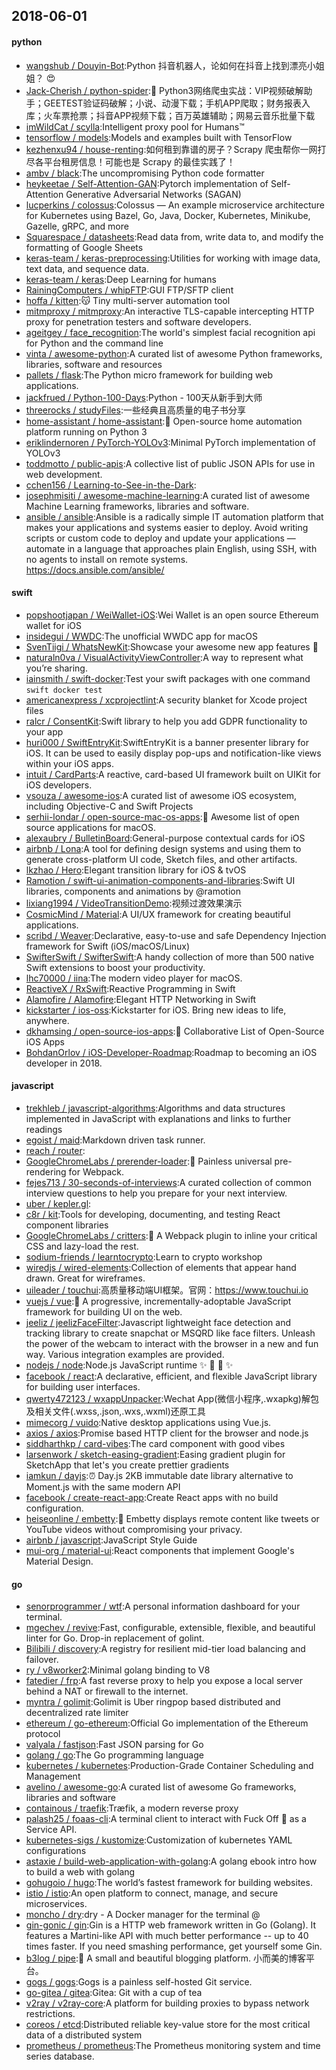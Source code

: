 ## 2018-06-01

#### python
* [wangshub / Douyin-Bot](https://github.com/wangshub/Douyin-Bot):Python 抖音机器人，论如何在抖音上找到漂亮小姐姐？
😍
* [Jack-Cherish / python-spider](https://github.com/Jack-Cherish/python-spider):🌈
Python3网络爬虫实战：VIP视频破解助手；GEETEST验证码破解；小说、动漫下载；手机APP爬取；财务报表入库；火车票抢票；抖音APP视频下载；百万英雄辅助；网易云音乐批量下载
* [imWildCat / scylla](https://github.com/imWildCat/scylla):Intelligent proxy pool for Humans™
* [tensorflow / models](https://github.com/tensorflow/models):Models and examples built with TensorFlow
* [kezhenxu94 / house-renting](https://github.com/kezhenxu94/house-renting):如何租到靠谱的房子？Scrapy 爬虫帮你一网打尽各平台租房信息！可能也是 Scrapy 的最佳实践了！
* [ambv / black](https://github.com/ambv/black):The uncompromising Python code formatter
* [heykeetae / Self-Attention-GAN](https://github.com/heykeetae/Self-Attention-GAN):Pytorch implementation of Self-Attention Generative Adversarial Networks (SAGAN)
* [lucperkins / colossus](https://github.com/lucperkins/colossus):Colossus — An example microservice architecture for Kubernetes using Bazel, Go, Java, Docker, Kubernetes, Minikube, Gazelle, gRPC, and more
* [Squarespace / datasheets](https://github.com/Squarespace/datasheets):Read data from, write data to, and modify the formatting of Google Sheets
* [keras-team / keras-preprocessing](https://github.com/keras-team/keras-preprocessing):Utilities for working with image data, text data, and sequence data.
* [keras-team / keras](https://github.com/keras-team/keras):Deep Learning for humans
* [RainingComputers / whipFTP](https://github.com/RainingComputers/whipFTP):GUI FTP/SFTP client
* [hoffa / kitten](https://github.com/hoffa/kitten):😽
Tiny multi-server automation tool
* [mitmproxy / mitmproxy](https://github.com/mitmproxy/mitmproxy):An interactive TLS-capable intercepting HTTP proxy for penetration testers and software developers.
* [ageitgey / face_recognition](https://github.com/ageitgey/face_recognition):The world's simplest facial recognition api for Python and the command line
* [vinta / awesome-python](https://github.com/vinta/awesome-python):A curated list of awesome Python frameworks, libraries, software and resources
* [pallets / flask](https://github.com/pallets/flask):The Python micro framework for building web applications.
* [jackfrued / Python-100-Days](https://github.com/jackfrued/Python-100-Days):Python - 100天从新手到大师
* [threerocks / studyFiles](https://github.com/threerocks/studyFiles):一些经典且高质量的电子书分享
* [home-assistant / home-assistant](https://github.com/home-assistant/home-assistant):🏡
Open-source home automation platform running on Python 3
* [eriklindernoren / PyTorch-YOLOv3](https://github.com/eriklindernoren/PyTorch-YOLOv3):Minimal PyTorch implementation of YOLOv3
* [toddmotto / public-apis](https://github.com/toddmotto/public-apis):A collective list of public JSON APIs for use in web development.
* [cchen156 / Learning-to-See-in-the-Dark](https://github.com/cchen156/Learning-to-See-in-the-Dark):
* [josephmisiti / awesome-machine-learning](https://github.com/josephmisiti/awesome-machine-learning):A curated list of awesome Machine Learning frameworks, libraries and software.
* [ansible / ansible](https://github.com/ansible/ansible):Ansible is a radically simple IT automation platform that makes your applications and systems easier to deploy. Avoid writing scripts or custom code to deploy and update your applications — automate in a language that approaches plain English, using SSH, with no agents to install on remote systems. https://docs.ansible.com/ansible/

#### swift
* [popshootjapan / WeiWallet-iOS](https://github.com/popshootjapan/WeiWallet-iOS):Wei Wallet is an open source Ethereum wallet for iOS
* [insidegui / WWDC](https://github.com/insidegui/WWDC):The unofficial WWDC app for macOS
* [SvenTiigi / WhatsNewKit](https://github.com/SvenTiigi/WhatsNewKit):Showcase your awesome new app features
📱
* [naturaln0va / VisualActivityViewController](https://github.com/naturaln0va/VisualActivityViewController):A way to represent what you’re sharing.
* [iainsmith / swift-docker](https://github.com/iainsmith/swift-docker):Test your swift packages with one command `swift docker test`
* [americanexpress / xcprojectlint](https://github.com/americanexpress/xcprojectlint):A security blanket for Xcode project files
* [ralcr / ConsentKit](https://github.com/ralcr/ConsentKit):Swift library to help you add GDPR functionality to your app
* [huri000 / SwiftEntryKit](https://github.com/huri000/SwiftEntryKit):SwiftEntryKit is a banner presenter library for iOS. It can be used to easily display pop-ups and notification-like views within your iOS apps.
* [intuit / CardParts](https://github.com/intuit/CardParts):A reactive, card-based UI framework built on UIKit for iOS developers.
* [vsouza / awesome-ios](https://github.com/vsouza/awesome-ios):A curated list of awesome iOS ecosystem, including Objective-C and Swift Projects
* [serhii-londar / open-source-mac-os-apps](https://github.com/serhii-londar/open-source-mac-os-apps):🚀
Awesome list of open source applications for macOS.
* [alexaubry / BulletinBoard](https://github.com/alexaubry/BulletinBoard):General-purpose contextual cards for iOS
* [airbnb / Lona](https://github.com/airbnb/Lona):A tool for defining design systems and using them to generate cross-platform UI code, Sketch files, and other artifacts.
* [lkzhao / Hero](https://github.com/lkzhao/Hero):Elegant transition library for iOS & tvOS
* [Ramotion / swift-ui-animation-components-and-libraries](https://github.com/Ramotion/swift-ui-animation-components-and-libraries):Swift UI libraries, components and animations by @ramotion
* [lixiang1994 / VideoTransitionDemo](https://github.com/lixiang1994/VideoTransitionDemo):视频过渡效果演示
* [CosmicMind / Material](https://github.com/CosmicMind/Material):A UI/UX framework for creating beautiful applications.
* [scribd / Weaver](https://github.com/scribd/Weaver):Declarative, easy-to-use and safe Dependency Injection framework for Swift (iOS/macOS/Linux)
* [SwifterSwift / SwifterSwift](https://github.com/SwifterSwift/SwifterSwift):A handy collection of more than 500 native Swift extensions to boost your productivity.
* [lhc70000 / iina](https://github.com/lhc70000/iina):The modern video player for macOS.
* [ReactiveX / RxSwift](https://github.com/ReactiveX/RxSwift):Reactive Programming in Swift
* [Alamofire / Alamofire](https://github.com/Alamofire/Alamofire):Elegant HTTP Networking in Swift
* [kickstarter / ios-oss](https://github.com/kickstarter/ios-oss):Kickstarter for iOS. Bring new ideas to life, anywhere.
* [dkhamsing / open-source-ios-apps](https://github.com/dkhamsing/open-source-ios-apps):📱
Collaborative List of Open-Source iOS Apps
* [BohdanOrlov / iOS-Developer-Roadmap](https://github.com/BohdanOrlov/iOS-Developer-Roadmap):Roadmap to becoming an iOS developer in 2018.

#### javascript
* [trekhleb / javascript-algorithms](https://github.com/trekhleb/javascript-algorithms):Algorithms and data structures implemented in JavaScript with explanations and links to further readings
* [egoist / maid](https://github.com/egoist/maid):Markdown driven task runner.
* [reach / router](https://github.com/reach/router):
* [GoogleChromeLabs / prerender-loader](https://github.com/GoogleChromeLabs/prerender-loader):📰
Painless universal pre-rendering for Webpack.
* [fejes713 / 30-seconds-of-interviews](https://github.com/fejes713/30-seconds-of-interviews):A curated collection of common interview questions to help you prepare for your next interview.
* [uber / kepler.gl](https://github.com/uber/kepler.gl):
* [c8r / kit](https://github.com/c8r/kit):Tools for developing, documenting, and testing React component libraries
* [GoogleChromeLabs / critters](https://github.com/GoogleChromeLabs/critters):🦔 A Webpack plugin to inline your critical CSS and lazy-load the rest.
* [sodium-friends / learntocrypto](https://github.com/sodium-friends/learntocrypto):Learn to crypto workshop
* [wiredjs / wired-elements](https://github.com/wiredjs/wired-elements):Collection of elements that appear hand drawn. Great for wireframes.
* [uileader / touchui](https://github.com/uileader/touchui):高质量移动端UI框架。官网：https://www.touchui.io
* [vuejs / vue](https://github.com/vuejs/vue):🖖
A progressive, incrementally-adoptable JavaScript framework for building UI on the web.
* [jeeliz / jeelizFaceFilter](https://github.com/jeeliz/jeelizFaceFilter):Javascript lightweight face detection and tracking library to create snapchat or MSQRD like face filters. Unleash the power of the webcam to interact with the browser in a new and fun way. Various integration examples are provided.
* [nodejs / node](https://github.com/nodejs/node):Node.js JavaScript runtime
✨
🐢
🚀
✨
* [facebook / react](https://github.com/facebook/react):A declarative, efficient, and flexible JavaScript library for building user interfaces.
* [qwerty472123 / wxappUnpacker](https://github.com/qwerty472123/wxappUnpacker):Wechat App(微信小程序,.wxapkg)解包及相关文件(.wxss,.json,.wxs,.wxml)还原工具
* [mimecorg / vuido](https://github.com/mimecorg/vuido):Native desktop applications using Vue.js.
* [axios / axios](https://github.com/axios/axios):Promise based HTTP client for the browser and node.js
* [siddharthkp / card-vibes](https://github.com/siddharthkp/card-vibes):The card component with good vibes
* [larsenwork / sketch-easing-gradient](https://github.com/larsenwork/sketch-easing-gradient):Easing gradient plugin for SketchApp that let's you create prettier gradients
* [iamkun / dayjs](https://github.com/iamkun/dayjs):⏰
Day.js 2KB immutable date library alternative to Moment.js with the same modern API
* [facebook / create-react-app](https://github.com/facebook/create-react-app):Create React apps with no build configuration.
* [heiseonline / embetty](https://github.com/heiseonline/embetty):🐙
Embetty displays remote content like tweets or YouTube videos without compromising your privacy.
* [airbnb / javascript](https://github.com/airbnb/javascript):JavaScript Style Guide
* [mui-org / material-ui](https://github.com/mui-org/material-ui):React components that implement Google's Material Design.

#### go
* [senorprogrammer / wtf](https://github.com/senorprogrammer/wtf):A personal information dashboard for your terminal.
* [mgechev / revive](https://github.com/mgechev/revive):Fast, configurable, extensible, flexible, and beautiful linter for Go. Drop-in replacement of golint.
* [Bilibili / discovery](https://github.com/Bilibili/discovery):A registry for resilient mid-tier load balancing and failover.
* [ry / v8worker2](https://github.com/ry/v8worker2):Minimal golang binding to V8
* [fatedier / frp](https://github.com/fatedier/frp):A fast reverse proxy to help you expose a local server behind a NAT or firewall to the internet.
* [myntra / golimit](https://github.com/myntra/golimit):Golimit is Uber ringpop based distributed and decentralized rate limiter
* [ethereum / go-ethereum](https://github.com/ethereum/go-ethereum):Official Go implementation of the Ethereum protocol
* [valyala / fastjson](https://github.com/valyala/fastjson):Fast JSON parsing for Go
* [golang / go](https://github.com/golang/go):The Go programming language
* [kubernetes / kubernetes](https://github.com/kubernetes/kubernetes):Production-Grade Container Scheduling and Management
* [avelino / awesome-go](https://github.com/avelino/awesome-go):A curated list of awesome Go frameworks, libraries and software
* [containous / traefik](https://github.com/containous/traefik):Træfik, a modern reverse proxy
* [palash25 / foaas-cli](https://github.com/palash25/foaas-cli):A terminal client to interact with Fuck Off
🖕
as a Service API.
* [kubernetes-sigs / kustomize](https://github.com/kubernetes-sigs/kustomize):Customization of kubernetes YAML configurations
* [astaxie / build-web-application-with-golang](https://github.com/astaxie/build-web-application-with-golang):A golang ebook intro how to build a web with golang
* [gohugoio / hugo](https://github.com/gohugoio/hugo):The world’s fastest framework for building websites.
* [istio / istio](https://github.com/istio/istio):An open platform to connect, manage, and secure microservices.
* [moncho / dry](https://github.com/moncho/dry):dry - A Docker manager for the terminal @
* [gin-gonic / gin](https://github.com/gin-gonic/gin):Gin is a HTTP web framework written in Go (Golang). It features a Martini-like API with much better performance -- up to 40 times faster. If you need smashing performance, get yourself some Gin.
* [b3log / pipe](https://github.com/b3log/pipe):🎷
A small and beautiful blogging platform. 小而美的博客平台。
* [gogs / gogs](https://github.com/gogs/gogs):Gogs is a painless self-hosted Git service.
* [go-gitea / gitea](https://github.com/go-gitea/gitea):Gitea: Git with a cup of tea
* [v2ray / v2ray-core](https://github.com/v2ray/v2ray-core):A platform for building proxies to bypass network restrictions.
* [coreos / etcd](https://github.com/coreos/etcd):Distributed reliable key-value store for the most critical data of a distributed system
* [prometheus / prometheus](https://github.com/prometheus/prometheus):The Prometheus monitoring system and time series database.
